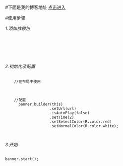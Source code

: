 
#下面是我的博客地址
[点击进入](https://blog.csdn.net/qq_16177199/article/list/1)

#使用步骤

*1.添加依赖包*
<pre>
    <code>

    
     </code>
    </pre>   



*2.初始化及配置*
 
<pre>
    <code>
    //在布局中使用
     <com.huhai.banner.banner.Banner
         android:id="@+id/banner"
         android:layout_width="match_parent"
         android:layout_height="300dp">
     </com.huhai.banner.banner.Banner>

    //配置
      banner.builder(this)
                    .setUrl(url)
                    .isAutoPlay(false)
                    .setTime(2)
                    .setSelectColor(R.color.red)
                    .setNormalColor(R.color.white);

 </code>
</pre>        
                 
                 
 *3.开始*
<pre>
    <code>
banner.start();
 </code>
</pre> 
    

